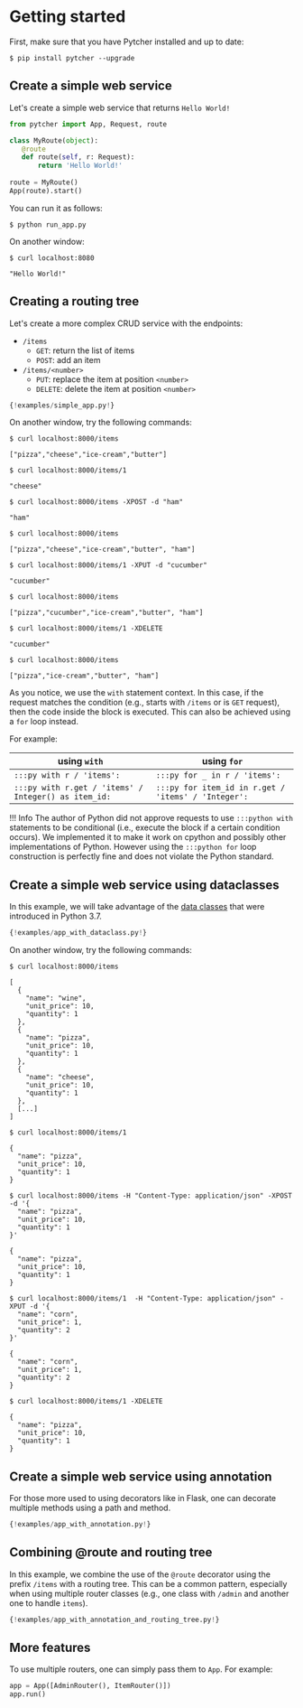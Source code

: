 # Getting started

First, make sure that you have Pytcher installed and up to date:

    $ pip install pytcher --upgrade
    
## Create a simple web service

Let's create a simple web service that returns `Hello World!`

```python
from pytcher import App, Request, route

class MyRoute(object):
   @route
   def route(self, r: Request): 
       return 'Hello World!'
     
route = MyRoute()
App(route).start()
```

You can run it as follows:

    $ python run_app.py
    
On another window:

    $ curl localhost:8080
    
    "Hello World!"
    
## Creating a routing tree

Let's create a more complex CRUD service with the endpoints:

* `/items`
    * `GET`: return the list of items
    * `POST`: add an item
* `/items/<number>`
    * `PUT`: replace the item at position `<number>`
    * `DELETE`: delete the item at position `<number>`

```python
{!examples/simple_app.py!}
```

On another window, try the following commands:

``` tab="GET /items"
$ curl localhost:8000/items

["pizza","cheese","ice-cream","butter"]
```

``` tab="GET /items/1"
$ curl localhost:8000/items/1

"cheese"
```

``` tab="POST /items"
$ curl localhost:8000/items -XPOST -d "ham"

"ham"

$ curl localhost:8000/items

["pizza","cheese","ice-cream","butter", "ham"]
```

``` tab="PUT /items/1"
$ curl localhost:8000/items/1 -XPUT -d "cucumber"

"cucumber"

$ curl localhost:8000/items

["pizza","cucumber","ice-cream","butter", "ham"]
```

``` tab="DELETE /items/1"
$ curl localhost:8000/items/1 -XDELETE

"cucumber"

$ curl localhost:8000/items

["pizza","ice-cream","butter", "ham"]
```
    
As you notice, we use the `with` statement context. In this case, if the request matches the condition (e.g., starts with `/items` or is `GET` request), then the code inside the block is executed. 
This can also be achieved using a `for` loop instead.

For example:

| using `with` |               using `for`                       |
| ----------- | ------------------------------------------------- |
| `:::py with r / 'items':`  | `:::py for _ in r / 'items':`          |
| `:::py with r.get / 'items' / Integer() as item_id:`  | `:::py for item_id in r.get / 'items' / 'Integer':` |

!!! Info
    The author of Python did not approve requests to use `:::python with` statements to be conditional (i.e., execute the block
    if a certain condition occurs). We implemented it to make it work on cpython and possibly other implementations of Python.
    However using the `:::python for` loop construction is perfectly fine and does not violate the Python standard.

## Create a simple web service using dataclasses

In this example, we will take advantage of the [data classes](https://docs.python.org/3/library/dataclasses.html) that were introduced in Python 3.7.

```python
{!examples/app_with_dataclass.py!}
```

On another window, try the following commands:

``` tab="GET /items"
$ curl localhost:8000/items

[
  {
    "name": "wine",
    "unit_price": 10,
    "quantity": 1
  },
  {
    "name": "pizza",
    "unit_price": 10,
    "quantity": 1
  },
  {
    "name": "cheese",
    "unit_price": 10,
    "quantity": 1
  },
  [...]
]  
```

``` tab="GET /items/1"
$ curl localhost:8000/items/1

{
  "name": "pizza",
  "unit_price": 10,
  "quantity": 1
}
```

``` tab="POST /items"
$ curl localhost:8000/items -H "Content-Type: application/json" -XPOST -d '{
  "name": "pizza",
  "unit_price": 10,
  "quantity": 1
}'

{
  "name": "pizza",
  "unit_price": 10,
  "quantity": 1
}
```

``` tab="PUT /items/1"
$ curl localhost:8000/items/1  -H "Content-Type: application/json" -XPUT -d '{
  "name": "corn",
  "unit_price": 1,
  "quantity": 2
}'

{
  "name": "corn",
  "unit_price": 1,
  "quantity": 2
}
```

``` tab="DELETE /items/1"
$ curl localhost:8000/items/1 -XDELETE

{
  "name": "pizza",
  "unit_price": 10,
  "quantity": 1
}
```

## Create a simple web service using annotation

For those more used to using decorators like in Flask, one can decorate multiple methods using a path and method.

```python
{!examples/app_with_annotation.py!}
```

## Combining @route and routing tree

In this example, we combine the use of the `@route` decorator using the prefix `/items` with a routing tree.
This can be a common pattern, especially when using multiple router classes (e.g., one class with `/admin` and another one to handle `items`).

```python
{!examples/app_with_annotation_and_routing_tree.py!}
```

## More features

To use multiple routers, one can simply pass them to `App`. For example:
```python
app = App([AdminRouter(), ItemRouter()])
app.run()
```